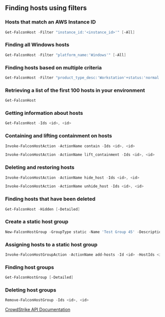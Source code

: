 ## Finding hosts using filters

### Hosts that match an AWS Instance ID

```powershell
Get-FalconHost -Filter "instance_id:'<instance_id>'" [-All]
```

### Finding all Windows hosts

```powershell
Get-FalconHost -Filter "platform_name:'Windows'" [-All]
```

### Finding hosts based on multiple criteria

```powershell
Get-FalconHost -Filter "product_type_desc:'Workstation'+status:'normal'+platform_name:['Windows','Mac']+last_seen:>='2020-07-04'" [-All]
```

### Retrieving a list of the first 100 hosts in your environment

```powershell
Get-FalconHost
```

### Getting information about hosts

```powershell
Get-FalconHost -Ids <id>, <id>
```

### Containing and lifting containment on hosts

```powershell
Invoke-FalconHostAction -ActionName contain -Ids <id>, <id>
```
```powershell
Invoke-FalconHostAction -ActionName lift_containment -Ids <id>, <id>
```

### Deleting and restoring hosts

```powershell
Invoke-FalconHostAction -ActionName hide_host -Ids <id>, <id>
```
```powershell
Invoke-FalconHostAction -ActionName unhide_host -Ids <id>, <id>
```

### Finding hosts that have been deleted

```powershell
Get-FalconHost -Hidden [-Detailed]
```

### Create a static host group

```powershell
New-FalconHostGroup -GroupType static -Name 'Test Group 45' -Description 'A demo group'
```

### Assigning hosts to a static host group

```powershell
Invoke-FalconHostGroupAction -ActionName add-hosts -Id <id> -HostIds <id>, <id>
```

### Finding host groups

```powershell
Get-FalconHostGroup [-Detailed]
```

### Deleting host groups

```powershell
Remove-FalconHostGroup -Ids <id>, <id>
```

[CrowdStrike API Documentation](https://falcon.crowdstrike.com/support/documentation/84/host-and-host-group-management-apis)